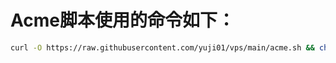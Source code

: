 # Acme脚本使用的命令如下：
```bash
curl -O https://raw.githubusercontent.com/yuji01/vps/main/acme.sh && chmod +x acme.sh && ./acme.sh
```
